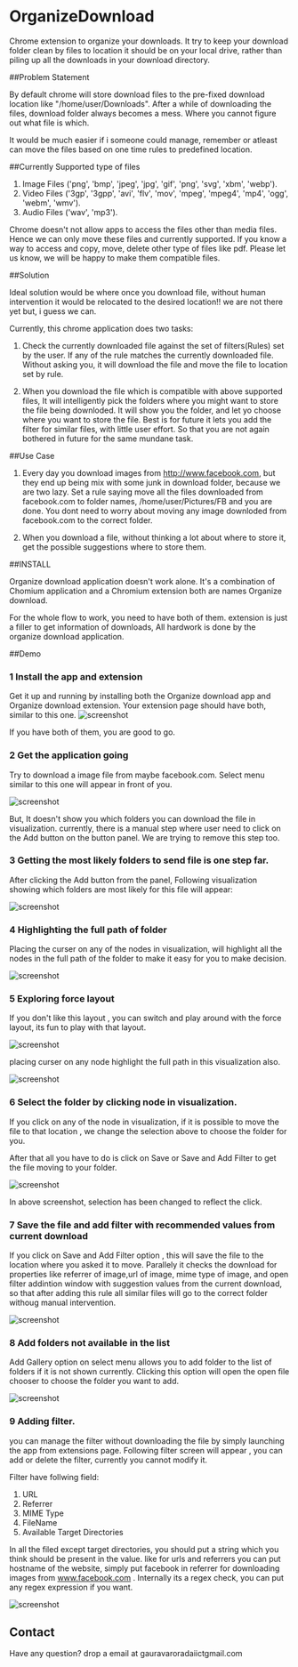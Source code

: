 OrganizeDownload
================

Chrome extension to organize your downloads. It try to keep your download folder clean by files to location it should be on your local drive, rather than piling up all the downloads in your download directory. 

##Problem Statement


By default chrome will store download files to the pre-fixed download location like "/home/user/Downloads". After a while of downloading the files, download folder always becomes a mess. Where you cannot figure out what file is which. 

It would be much easier if i someone could manage, remember or atleast can move the files based on one time rules to predefined location.


##Currently Supported type of files


1. Image Files ('png', 'bmp', 'jpeg', 'jpg', 'gif', 'png', 'svg', 'xbm', 'webp').
2. Video Files ('3gp', '3gpp', 'avi', 'flv', 'mov', 'mpeg', 'mpeg4', 'mp4', 'ogg', 'webm', 'wmv').
3. Audio Files ('wav', 'mp3').

Chrome doesn't not allow apps to access the files other than media files. Hence we can only move these files and currently supported. If you know a way to access and copy, move, delete other type of files like pdf. Please let us know, we will be happy to make them compatible files.


##Solution


Ideal solution would be where once you download file, without human intervention it would be relocated to the desired location!! we are not there yet but, i guess we can.

Currently, this chrome application does two tasks:

1.  Check the currently downloaded file against the set of filters(Rules) set by the user. If any of the rule matches the currently downloaded file. Without asking you,  it will download the file and move the file to location set by rule.

2.  When you download the file which is compatible with above supported files, It will intelligently pick the folders where you might want to store the file being downloded. It will show you the folder, and let yo choose where you want to store the file. Best is for future it lets you add the filter for similar files, with little user effort. So that you are not again bothered in future for the same mundane task.


##Use Case 


1. Every day you download images from http://www.facebook.com, but they end up being mix with some junk in download folder, because we are two lazy. Set a rule saying move all the files downloaded from facebook.com to folder names, /home/user/Pictures/FB and you are done. You dont need to worry about moving any image downloded from facebook.com to the correct folder.

2. When you download a file, without thinking a lot about where to store it, get the possible suggestions where to store them.


##INSTALL   


Organize download application doesn't work alone. It's a combination of Chomium application and a Chromium extension both are names Organize download.

For the whole flow to work, you need to have both of them. extension is just a filler to get information of downloads, All hardwork is done by the organize download application.


##Demo

### 1 Install the app and extension

Get it up and running by installing both the Organize download app and Organize download extension. Your extension page should have both, similar to this one.
![screenshot](https://github.com/samuelharden/OrganizeDownload/raw/master/screenshots/extensions_page.png)

If you have both of them, you are good to go.

###  2 Get the application going

 Try to download a image file from maybe facebook.com. Select menu similar to this one will appear in front of you.

![screenshot](https://github.com/samuelharden/OrganizeDownload/raw/master/screenshots/selectpagebeforeaddinggallery.png)

But, It doesn't show you which folders you can download the file in visualization. currently, there is a manual step where user need to click on the Add button on the button panel. We are trying to remove this step too.

###  3 Getting the most likely folders to send file is one step far.

After clicking the Add button from the panel, Following visualization showing which folders are most likely for this file will appear:

![screenshot](https://github.com/samuelharden/OrganizeDownload/raw/master/screenshots/selectpageafteraddinggallerydendogramlayout.png)

###  4 Highlighting the full path of folder

Placing the curser on any of the nodes in visualization, will highlight all the nodes in the full path of the folder to make it easy for you to make  decision.

![screenshot](https://github.com/samuelharden/OrganizeDownload/raw/master/screenshots/selectpagedendogramlayout_highlightedpath.png)

###  5  Exploring force layout

If you don't like this layout , you can switch and play around with the force layout, its fun to play with that layout.

![screenshot](https://github.com/samuelharden/OrganizeDownload/raw/master/screenshots/selectpageforcelayout.png)

placing curser on any node highlight the full path in this visualization also.

![screenshot](https://github.com/samuelharden/OrganizeDownload/raw/master/screenshots/selectpageforcelayout_highlighedpath.png)

### 6 Select the folder by clicking node in visualization.

If you click on any of the node in visualization, if it is possible to move the file to that location , we change the selection above to choose the folder for you.

After that all you have to do is click on Save or Save and Add Filter to get the file moving to your folder.

![screenshot](https://github.com/samuelharden/OrganizeDownload/raw/master/screenshots/selectpagedendogram_clickchangesselctedfolder.png)

In above screenshot, selection has been changed to reflect the click.

### 7 Save the file and add filter with recommended values from current download

If you click on Save and Add Filter option , this will save the file to the location where you asked it to move.
Parallely it checks the download for properties like referrer of image,url of image, mime type of image,  and open filter addintion window with suggestion values from the current download, so that after adding this rule all similar files will go to the correct folder withoug manual intervention.

![screenshot](https://github.com/samuelharden/OrganizeDownload/raw/master/screenshots/saveandaddfilter_openfilterwithpopulatedvalues.png)


### 8 Add folders not available in the list

Add Gallery option on select menu allows you to add folder to the list of folders if it is not shown currently. Clicking this option will open the open file chooser to choose the folder you want to add.

![screenshot](https://github.com/samuelharden/OrganizeDownload/raw/master/screenshots/addgalllery_openfilechooser.png)

### 9 Adding filter.

 you can manage the filter without downloading the file by simply launching the app from extensions page. Following filter screen will appear , you can add or delete the filter, currently you cannot modify it.

Filter have follwing field:
1.  URL
2.  Referrer
3.  MIME Type
4. FileName
5. Available Target Directories


In all the filed except target directories, you should put a string which you think should be present in the value. like for urls and referrers you can put hostname of the website, simply put facebook in referrer  for downloading images from www.facebook.com . Internally its a regex check, you can put any regex expression if you want.

![screenshot](https://github.com/samuelharden/OrganizeDownload/raw/master/screenshots/filter_page.png)


## Contact

Have any question? drop a email at gauravarora<dot>daiict<at>gmail.com

